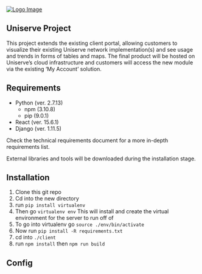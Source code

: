 [![Logo Image](https://www.uniserve.com/wp-content/uploads/2017/03/Uniserve-logo.png)](https://www.uniserve.com)

## Uniserve Project
This project extends the existing client portal, allowing customers to visualize their existing Uniserve network implementation(s) and see usage and trends in forms of tables and maps. The final product will be hosted on Uniserve’s cloud infrastructure and customers will access the new module via the existing ‘My Account’ solution.

## Requirements
* Python (ver. 2.7.13)
	* npm (3.10.8)
	* pip (9.0.1)
* React (ver. 15.6.1)
* Django (ver. 1.11.5)

Check the technical requirements document for a more in-depth requirements list.

External libraries and tools will be downloaded during the installation stage.
## Installation
1. Clone this git repo
1. Cd into the new directory
1. run `pip install virtualenv`
1. Then go `virtualenv env`
This will install and create the virtual environment for the server to run off of 
1. To go into virtualenv go `source ./env/bin/activate`
1. Now run `pip install -R requirements.txt`
1. cd into `./client`
1. run `npm install` then `npm run build`


## Config
